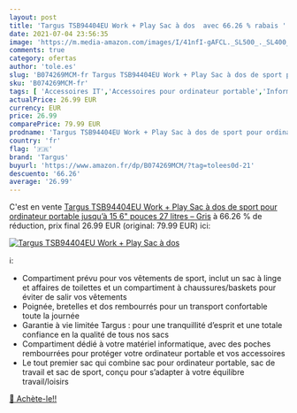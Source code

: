 ```yaml
---
layout: post
title: 'Targus TSB94404EU Work + Play Sac à dos  avec 66.26 % rabais '
date: 2021-07-04 23:56:35
image: 'https://m.media-amazon.com/images/I/41nfI-gAFCL._SL500_._SL400_.jpg'
comments: true
category: ofertas
author: 'tole.es'
slug: 'B074269MCM-fr Targus TSB94404EU Work + Play Sac à dos de sport pour...'
sku: 'B074269MCM-fr'
tags: [ 'Accessoires IT','Accessoires pour ordinateur portable','Informatique','Sacs et housses pour ordinateur portable','Sacs à dos pour ordinateur portable','targus', ]
actualPrice: 26.99 EUR
currency: EUR
price: 26.99
comparePrice: 79.99 EUR
prodname: 'Targus TSB94404EU Work + Play Sac à dos de sport pour ordinateur portable jusqu’à 15 6" pouces  27 litres – Gris'
country: 'fr'
flag: '🇫🇷'
brand: 'Targus'
buyurl: 'https://www.amazon.fr/dp/B074269MCM/?tag=tolees0d-21'
descuento: '66.26'
average: '26.99'
---
```


C'est en vente [Targus TSB94404EU Work + Play Sac à dos de sport pour ordinateur portable jusqu’à 15 6" pouces  27 litres – Gris](https://www.amazon.fr/dp/B074269MCM/?tag=tolees0d-21)  à  66.26 % de réduction, prix final  26.99 EUR (original: 79.99 EUR) ici:

[![Targus TSB94404EU Work + Play Sac à dos ](https://m.media-amazon.com/images/I/41nfI-gAFCL._SL500_._SL400_.jpg)](https://www.amazon.fr/dp/B074269MCM/?tag=tolees0d-21)

ℹ️:

- Compartiment prévu pour vos vêtements de sport, inclut un sac à linge et affaires de toilettes et un compartiment à chaussures/baskets pour éviter de salir vos vêtements
- Poignée, bretelles et dos rembourrés pour un transport confortable toute la journée
- Garantie à vie limitée Targus : pour une tranquillité d’esprit et une totale confiance en la qualité de tous nos sacs
- Compartiment dédié à votre matériel informatique, avec des poches rembourrées pour protéger votre ordinateur portable et vos accessoires
- Le tout premier sac qui combine sac pour ordinateur portable, sac de travail et sac de sport, conçu pour s’adapter à votre équilibre travail/loisirs

[🛒 Achète-le!!](https://www.amazon.fr/dp/B074269MCM/?tag=tolees0d-21)
